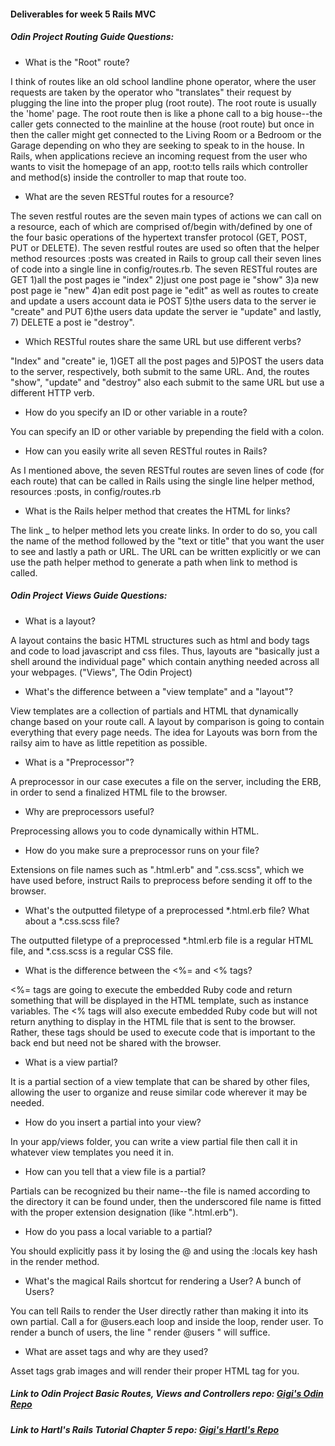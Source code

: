 #### Deliverables for week 5 Rails MVC
##### Odin Project Routing Guide Questions:
- What is the "Root" route?

I think of routes like an old school landline phone operator, where the user requests are taken by the operator who "translates" their request by plugging the line into the proper plug (root route). The root route is usually the 'home' page. The root route then is like a phone call to a big house--the caller gets connected to the mainline at the house (root route) but once in then the caller might get connected to the Living Room or a Bedroom or the Garage depending on who they are seeking to speak to in the house. In Rails, when applications recieve an incoming request from the user who wants to visit the homepage of an app, root:to tells rails which controller and method(s) inside the controller to map that route too.

- What are the seven RESTful routes for a resource?

The seven restful routes are the seven main types of actions we can call on a resource, each of which are comprised of/begin with/defined by one of the four basic operations of the hypertext transfer protocol (GET, POST, PUT or DELETE). The seven restful routes are used so often that the helper method resources :posts was created in Rails to group call their seven lines of code into a single line in config/routes.rb. The seven RESTful routes are 
  GET 
    1)all the post pages ie "index" 
    2)just one post page ie "show" 
    3)a new post page ie "new" 
    4)an edit post page ie "edit" 
as well as routes to create and update a users account data ie 
  POST 
    5)the users data to the server ie "create" 
and 
  PUT 
    6)the users data update the server ie "update"
and lastly, 
  7) DELETE a post ie "destroy".

- Which RESTful routes share the same URL but use different verbs?

"Index" and "create" ie, 1)GET all the post pages and 5)POST the users data to the server, respectively, both submit to the same URL. And, the routes "show", "update" and "destroy" also each submit to the same URL but use a different HTTP verb.

- How do you specify an ID or other variable in a route?

You can specify an ID or other variable by prepending the field with a colon.

- How can you easily write all seven RESTful routes in Rails?

As I mentioned above, the seven RESTful routes are seven lines of code (for each route) that can be called in Rails using the single line helper method, resources :posts, in config/routes.rb

- What is the Rails helper method that creates the HTML for links?

The link _ to helper method lets you create links. In order to do so, you call the name of the method followed by the "text or title" that you want the user to see and lastly a path or URL. The URL can be written explicitly or we can use the path helper method to generate a path when link to method is called.

##### Odin Project Views Guide Questions:
- What is a layout?

A layout contains the basic HTML structures such as html and body tags and code to load javascript and css files. Thus, layouts are "basically just a shell around the individual page" which contain anything needed across all your webpages. ("Views", The Odin Project)

- What's the difference between a "view template" and a "layout"?

View templates are a collection of partials and HTML that dynamically change based on your route call. A layout by comparison is going to contain everything that every page needs. The idea for Layouts was born from the railsy aim to have as little repetition as possible.

- What is a "Preprocessor"?

A preprocessor in our case executes a file on the server, including the ERB, in order to send a finalized HTML file to the browser.

- Why are preprocessors useful?

Preprocessing allows you to code dynamically within HTML.

- How do you make sure a preprocessor runs on your file?

Extensions on file names such as ".html.erb" and ".css.scss", which we have used before, instruct Rails to preprocess before sending it off to the browser.

- What's the outputted filetype of a preprocessed *.html.erb file? What about a *.css.scss file?

The outputted filetype of a preprocessed *.html.erb file is a regular HTML file, and *.css.scss is a regular CSS file.

- What is the difference between the <%= and <% tags?

<%= tags are going to execute the embedded Ruby code and return something that will be displayed in the HTML template, such as instance variables. The <% tags will also execute embedded Ruby code but will not return anything to display in the HTML file that is sent to the browser. Rather, these tags should be used to execute code that is important to the back end but need not be shared with the browser.

- What is a view partial?

It is a partial section of a view template that can be shared by other files, allowing the user to organize and reuse similar code wherever it may be needed.

- How do you insert a partial into your view?

In your app/views folder, you can write a view partial file then call it in whatever view templates you need it in.

- How can you tell that a view file is a partial?

Partials can be recognized bu their name--the file is named according to the directory it can be found under, then the underscored file name is fitted with the proper extension designation (like ".html.erb").

- How do you pass a local variable to a partial?

You should explicitly pass it by losing the @ and using the :locals key hash in the render method.

- What's the magical Rails shortcut for rendering a User? A bunch of Users?

You can tell Rails to render the User directly rather than making it into its own partial. Call a for @users.each loop and inside the loop, render user. To render a bunch of users, the line " render @users " will suffice.

- What are asset tags and why are they used?

Asset tags grab images and will render their proper HTML tag for you.

##### Link to Odin Project Basic Routes, Views and Controllers repo: [Gigi's Odin Repo](<https://github.com/georgianaweihe/application_skeleton>)
##### Link to Hartl's Rails Tutorial Chapter 5 repo: [Gigi's Hartl's Repo](<https://github.com/georgianaweihe/sample_app>)
